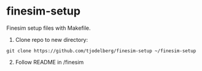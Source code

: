 # finesim-setup
Finesim setup files with Makefile.

1. Clone repo to new directory: 
```
git clone https://github.com/tjodelberg/finesim-setup ~/finesim-setup
```

2. Follow README in /finesim

